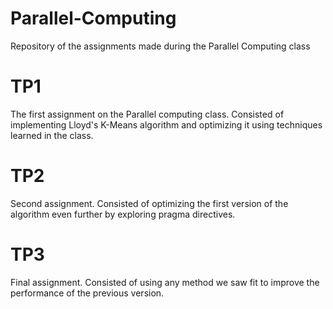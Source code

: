 # Parallel-Computing
Repository of the assignments made during the Parallel Computing class

# TP1
 The first assignment on the Parallel computing class. Consisted of implementing Lloyd's K-Means algorithm and optimizing it using techniques learned in the class.

# TP2
 Second assignment. Consisted of optimizing the first version of the algorithm even further by exploring pragma directives.

# TP3
 Final assignment. Consisted of using any method we saw fit to improve the performance of the previous version.

